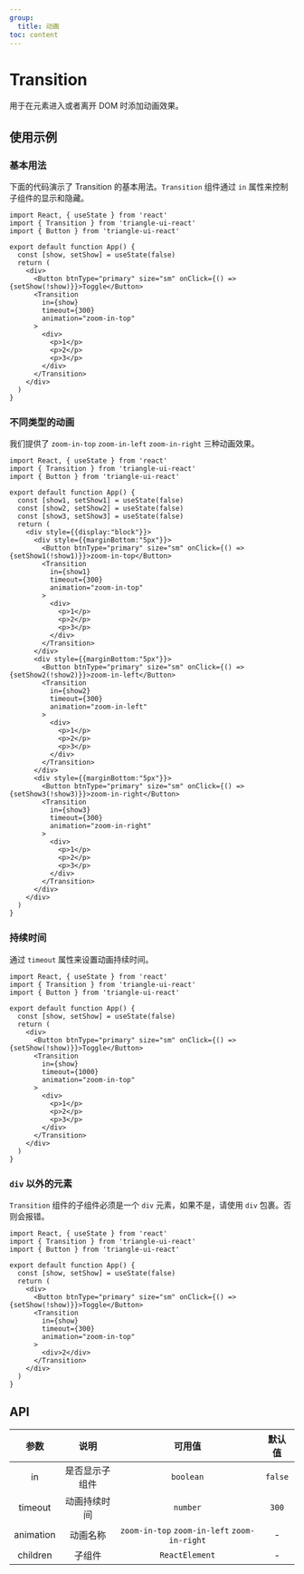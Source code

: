 ```yaml
---
group:
  title: 动画
toc: content
---
```


# Transition

用于在元素进入或者离开 DOM 时添加动画效果。

## 使用示例

### 基本用法

下面的代码演示了 Transition 的基本用法。`Transition` 组件通过 `in` 属性来控制子组件的显示和隐藏。

```tsx
import React, { useState } from 'react'
import { Transition } from 'triangle-ui-react'
import { Button } from 'triangle-ui-react'

export default function App() {
  const [show, setShow] = useState(false)
  return (
    <div>
      <Button btnType="primary" size="sm" onClick={() => {setShow(!show)}}>Toggle</Button>
      <Transition
        in={show}
        timeout={300}
        animation="zoom-in-top"
      >
        <div>
          <p>1</p>
          <p>2</p>
          <p>3</p>
        </div>
      </Transition>
    </div>
  )
}
```

### 不同类型的动画

我们提供了 `zoom-in-top` `zoom-in-left` `zoom-in-right` 三种动画效果。

```tsx
import React, { useState } from 'react'
import { Transition } from 'triangle-ui-react'
import { Button } from 'triangle-ui-react'

export default function App() {
  const [show1, setShow1] = useState(false)
  const [show2, setShow2] = useState(false)
  const [show3, setShow3] = useState(false)
  return (
    <div style={{display:"block"}}>
      <div style={{marginBottom:"5px"}}>
        <Button btnType="primary" size="sm" onClick={() => {setShow1(!show1)}}>zoom-in-top</Button>
        <Transition
          in={show1}
          timeout={300}
          animation="zoom-in-top"
        >
          <div>
            <p>1</p>
            <p>2</p>
            <p>3</p>
          </div>
        </Transition>
      </div>
      <div style={{marginBottom:"5px"}}>
        <Button btnType="primary" size="sm" onClick={() => {setShow2(!show2)}}>zoom-in-left</Button>
        <Transition
          in={show2}
          timeout={300}
          animation="zoom-in-left"
        >
          <div>
            <p>1</p>
            <p>2</p>
            <p>3</p>
          </div>
        </Transition>
      </div>
      <div style={{marginBottom:"5px"}}>
        <Button btnType="primary" size="sm" onClick={() => {setShow3(!show3)}}>zoom-in-right</Button>
        <Transition
          in={show3}
          timeout={300}
          animation="zoom-in-right"
        >
          <div>
            <p>1</p>
            <p>2</p>
            <p>3</p>
          </div>
        </Transition>
      </div>
    </div>
  )
}
```

### 持续时间

通过 `timeout` 属性来设置动画持续时间。

```tsx
import React, { useState } from 'react'
import { Transition } from 'triangle-ui-react'
import { Button } from 'triangle-ui-react'

export default function App() {
  const [show, setShow] = useState(false)
  return (
    <div>
      <Button btnType="primary" size="sm" onClick={() => {setShow(!show)}}>Toggle</Button>
      <Transition
        in={show}
        timeout={1000}
        animation="zoom-in-top"
      >
        <div>
          <p>1</p>
          <p>2</p>
          <p>3</p>
        </div>
      </Transition>
    </div>
  )
}
```

### `div` 以外的元素

`Transition` 组件的子组件必须是一个 `div` 元素，如果不是，请使用 `div` 包裹。否则会报错。

```tsx
import React, { useState } from 'react'
import { Transition } from 'triangle-ui-react'
import { Button } from 'triangle-ui-react'

export default function App() {
  const [show, setShow] = useState(false)
  return (
    <div>
      <Button btnType="primary" size="sm" onClick={() => {setShow(!show)}}>Toggle</Button>
      <Transition
        in={show}
        timeout={300}
        animation="zoom-in-top"
      >
        <div>2</div>
      </Transition>
    </div>
  )
}
```

## API

| 参数 | 说明 | 可用值 | 默认值 |
| :---: | :----: | :---: | :---: |
| in | 是否显示子组件 | `boolean` | `false` |
| timeout | 动画持续时间 | `number` | `300` |
| animation | 动画名称 | `zoom-in-top` `zoom-in-left` `zoom-in-right` | - |
| children | 子组件 | `ReactElement` | - |
